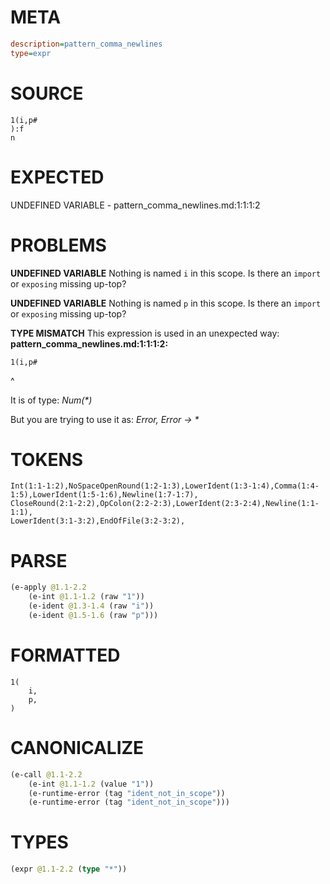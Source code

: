 # META
~~~ini
description=pattern_comma_newlines
type=expr
~~~
# SOURCE
~~~roc
1(i,p#
):f
n
~~~
# EXPECTED
UNDEFINED VARIABLE - pattern_comma_newlines.md:1:1:1:2
# PROBLEMS
**UNDEFINED VARIABLE**
Nothing is named `i` in this scope.
Is there an `import` or `exposing` missing up-top?

**UNDEFINED VARIABLE**
Nothing is named `p` in this scope.
Is there an `import` or `exposing` missing up-top?

**TYPE MISMATCH**
This expression is used in an unexpected way:
**pattern_comma_newlines.md:1:1:1:2:**
```roc
1(i,p#
```
^

It is of type:
    _Num(*)_

But you are trying to use it as:
    _Error, Error -> *_

# TOKENS
~~~zig
Int(1:1-1:2),NoSpaceOpenRound(1:2-1:3),LowerIdent(1:3-1:4),Comma(1:4-1:5),LowerIdent(1:5-1:6),Newline(1:7-1:7),
CloseRound(2:1-2:2),OpColon(2:2-2:3),LowerIdent(2:3-2:4),Newline(1:1-1:1),
LowerIdent(3:1-3:2),EndOfFile(3:2-3:2),
~~~
# PARSE
~~~clojure
(e-apply @1.1-2.2
	(e-int @1.1-1.2 (raw "1"))
	(e-ident @1.3-1.4 (raw "i"))
	(e-ident @1.5-1.6 (raw "p")))
~~~
# FORMATTED
~~~roc
1(
	i,
	p,
)
~~~
# CANONICALIZE
~~~clojure
(e-call @1.1-2.2
	(e-int @1.1-1.2 (value "1"))
	(e-runtime-error (tag "ident_not_in_scope"))
	(e-runtime-error (tag "ident_not_in_scope")))
~~~
# TYPES
~~~clojure
(expr @1.1-2.2 (type "*"))
~~~
